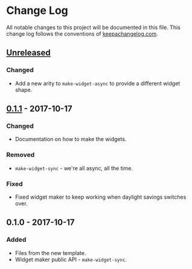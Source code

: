 # Change Log
All notable changes to this project will be documented in this file. This change log follows the conventions of [keepachangelog.com](http://keepachangelog.com/).

## [Unreleased]
### Changed
- Add a new arity to `make-widget-async` to provide a different widget shape.

## [0.1.1] - 2017-10-17
### Changed
- Documentation on how to make the widgets.

### Removed
- `make-widget-sync` - we're all async, all the time.

### Fixed
- Fixed widget maker to keep working when daylight savings switches over.

## 0.1.0 - 2017-10-17
### Added
- Files from the new template.
- Widget maker public API - `make-widget-sync`.

[Unreleased]: https://github.com/your-name/relisp/compare/0.1.1...HEAD
[0.1.1]: https://github.com/your-name/relisp/compare/0.1.0...0.1.1
